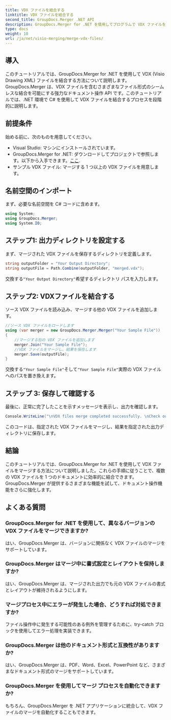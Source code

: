 ```yaml
---
title: VDX ファイルを結合する
linktitle: VDX ファイルを結合する
second_title: GroupDocs.Merger .NET API
description: GroupDocs.Merger for .NET を使用してプログラムで VDX ファイルをマージする方法を学びます。このチュートリアルでは、ステップ バイ ステップのガイドを提供します。
type: docs
weight: 10
url: /ja/net/visio-merging/merge-vdx-files/
---
```

## 導入
このチュートリアルでは、GroupDocs.Merger for .NET を使用して VDX (Visio Drawing XML) ファイルを結合する方法について説明します。GroupDocs.Merger は、VDX ファイルを含むさまざまなファイル形式のシームレスな結合を可能にする強力なドキュメント操作 API です。このチュートリアルでは、.NET 環境で C# を使用して VDX ファイルを結合するプロセスを段階的に説明します。
## 前提条件
始める前に、次のものを用意してください。
- Visual Studio: マシンにインストールされています。
-  GroupDocs.Merger for .NET: ダウンロードしてプロジェクトで参照します。以下から入手できます。[ここ](https://releases.groupdocs.com/merger/net/).
- サンプル VDX ファイル: マージする 1 つ以上の VDX ファイルを用意します。

## 名前空間のインポート
まず、必要な名前空間を C# コードに含めます。
```csharp
using System; 
using GroupDocs.Merger;
using System.IO;
```
## ステップ1: 出力ディレクトリを設定する
まず、マージされた VDX ファイルを保存するディレクトリを定義します。
```csharp
string outputFolder = "Your Output Directory";
string outputFile = Path.Combine(outputFolder, "merged.vdx");
```
交換する`"Your Output Directory"`希望するディレクトリ パスを入力します。
## ステップ2: VDXファイルを結合する
ソース VDX ファイルを読み込み、マージする他の VDX ファイルを追加します。
```csharp
//ソース VDX ファイルをロードします
using (var merger = new GroupDocs.Merger.Merger("Your Sample File"))
{
    //マージする別の VDX ファイルを追加します
    merger.Join("Your Sample File");
    //VDX ファイルをマージし、結果を保存します
    merger.Save(outputFile);
}
```
交換する`"Your Sample File"`そして`"Your Sample File"`実際の VDX ファイルへのパスを置き換えます。
## ステップ 3: 保存して確認する
最後に、正常に完了したことを示すメッセージを表示し、出力を確認します。
```csharp
Console.WriteLine("\nVDX files merge completed successfully. \nCheck output in {0}", outputFolder);
```
このコードは、指定された VDX ファイルをマージし、結果を指定された出力ディレクトリに保存します。

## 結論
このチュートリアルでは、GroupDocs.Merger for .NET を使用して VDX ファイルをマージする方法について説明しました。これらの手順に従うことで、複数の VDX ファイルを 1 つのドキュメントに効率的に結合できます。 GroupDocs.Merger が提供するさまざまな機能を試して、ドキュメント操作機能をさらに強化します。

## よくある質問
### GroupDocs.Merger for .NET を使用して、異なるバージョンの VDX ファイルをマージできますか?
はい、GroupDocs.Merger は、バージョンに関係なく VDX ファイルのマージをサポートしています。
### GroupDocs.Merger はマージ中に書式設定とレイアウトを保持しますか?
はい、GroupDocs.Merger は、マージされた出力でも元の VDX ファイルの書式とレイアウトが維持されるようにします。
### マージプロセス中にエラーが発生した場合、どうすれば対処できますか?
ファイル操作中に発生する可能性のある例外を管理するために、try-catch ブロックを使用してエラー処理を実装できます。
### GroupDocs.Merger は他のドキュメント形式と互換性がありますか?
はい、GroupDocs.Merger は、PDF、Word、Excel、PowerPoint など、さまざまなドキュメント形式のマージをサポートしています。
### GroupDocs.Merger を使用してマージ プロセスを自動化できますか?
もちろん、GroupDocs.Merger を .NET アプリケーションに統合して、VDX ファイルのマージを自動化することもできます。